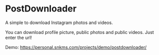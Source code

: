 # PostDownloader
A simple to download Instagram photos and videos.

You can download profile picture, public photos and public videos. Just enter the url!

Demo: https://personal.snkms.com/projects/demo/postdownloader/
